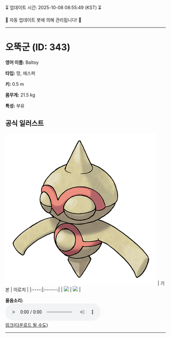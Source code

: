 
⏳ 업데이트 시간: 2025-10-08 08:55:49 (KST) ⏳

🤖 자동 업데이트 봇에 의해 관리됩니다! 🤖

---

# 오뚝군 (ID: 343)
**영어 이름:** Baltoy

**타입:** 땅, 에스퍼

**키:** 0.5 m

**몸무게:** 21.5 kg

**특성:** 부유

## 공식 일러스트
![](https://raw.githubusercontent.com/PokeAPI/sprites/master/sprites/pokemon/other/official-artwork/343.png)
| 기본 | 이로치 |
|:----:|:------:|
| <img src="http://play.pokemonshowdown.com/sprites/ani/baltoy.gif" width="200"> | <img src="http://play.pokemonshowdown.com/sprites/ani-shiny/baltoy.gif" width="200"> |

**울음소리:**<br><audio controls src="https://raw.githubusercontent.com/PokeAPI/cries/main/cries/pokemon/latest/343.ogg"></audio><br> [링크(다운로드 될 수도)](https://raw.githubusercontent.com/PokeAPI/cries/main/cries/pokemon/latest/343.ogg)


---
